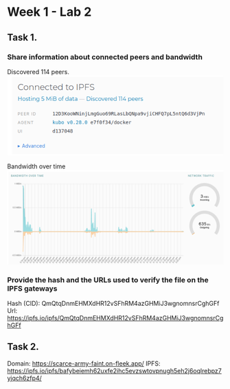 # Week 1 - Lab 2
## Task 1.

### Share information about connected peers and bandwidth
Discovered 114 peers.
![Screenshot of 114 discovered peers at the time of the shot](connected_peers.png)

Bandwidth over time
![Graph of Bandwidth over time](bandwidth.png)

### Provide the hash and the URLs used to verify the file on the IPFS gateways
Hash (CID): QmQtqDnmEHMXdHR12vSFhRM4azGHMiJ3wgnomnsrCghGFf 
Url: https://ipfs.io/ipfs/QmQtqDnmEHMXdHR12vSFhRM4azGHMiJ3wgnomnsrCghGFf

## Task 2.
Domain: https://scarce-army-faint.on-fleek.app/
IPFS: https://ipfs.io/ipfs/bafybeiemh62uxfe2ihc5evzswtovpnugh5eh2j6oqlrebpz7yjqch6zfp4/